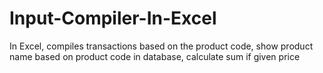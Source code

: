 # Input-Compiler-In-Excel
In Excel, compiles transactions based on the product code, show product name based on product code in database, calculate sum if given price
